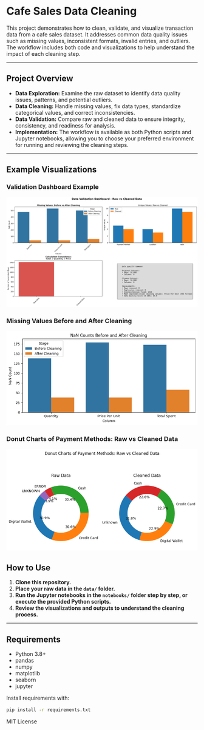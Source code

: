 # Cafe Sales Data Cleaning

This project demonstrates how to clean, validate, and visualize transaction data from a cafe sales dataset. It addresses common data quality issues such as missing values, inconsistent formats, invalid entries, and outliers. The workflow includes both code and visualizations to help understand the impact of each cleaning step.

---
## Project Overview

- **Data Exploration:** Examine the raw dataset to identify data quality issues, patterns, and potential outliers.
- **Data Cleaning:** Handle missing values, fix data types, standardize categorical values, and correct inconsistencies.
- **Data Validation:** Compare raw and cleaned data to ensure integrity, consistency, and readiness for analysis.
- **Implementation:** The workflow is available as both Python scripts and Jupyter notebooks, allowing you to choose your preferred environment for running and reviewing the cleaning steps.
---

## Example Visualizations


### Validation Dashboard Example
![Validation Dashboard Example](media/validation_dashboard.png)


###  Missing Values Before and After Cleaning

![NaN Counts Before and After Cleaning](media/nan_counts.png)

###  Donut Charts of Payment Methods: Raw vs Cleaned Data

![Donut Charts of Payment Methods: Raw vs Cleaned Data](media/donut_output.png)



## How to Use

1. **Clone this repository.**
2. **Place your raw data in the `data/` folder.**
3. **Run the Jupyter notebooks in the `notebooks/` folder step by step, or execute the provided Python scripts.**
4. **Review the visualizations and outputs to understand the cleaning process.**

---

## Requirements

- Python 3.8+
- pandas
- numpy
- matplotlib
- seaborn
- jupyter

Install requirements with:

```bash
pip install -r requirements.txt
```

MIT License

